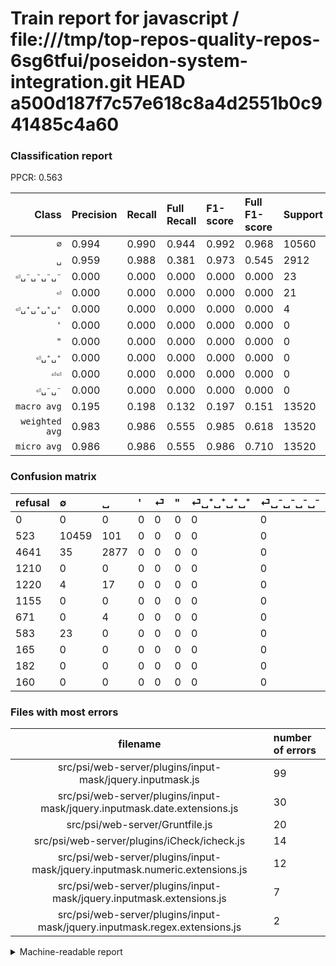 # Train report for javascript / file:///tmp/top-repos-quality-repos-6sg6tfui/poseidon-system-integration.git HEAD a500d187f7c57e618c8a4d2551b0c941485c4a60

### Classification report

PPCR: 0.563

| Class | Precision | Recall | Full Recall | F1-score | Full F1-score | Support | Full Support | PPCR |
|------:|:----------|:-------|:------------|:---------|:---------|:--------|:-------------|:-----|
| `∅` | 0.994| 0.990| 0.944| 0.992| 0.968| 10560| 11083| 0.953 |
| `␣` | 0.959| 0.988| 0.381| 0.973| 0.545| 2912| 7553| 0.386 |
| `⏎␣⁻␣⁻␣⁻␣⁻` | 0.000| 0.000| 0.000| 0.000| 0.000| 23| 606| 0.038 |
| `⏎` | 0.000| 0.000| 0.000| 0.000| 0.000| 21| 1241| 0.017 |
| `⏎␣⁺␣⁺␣⁺␣⁺` | 0.000| 0.000| 0.000| 0.000| 0.000| 4| 675| 0.006 |
| `'` | 0.000| 0.000| 0.000| 0.000| 0.000| 0| 1210| 0.000 |
| `"` | 0.000| 0.000| 0.000| 0.000| 0.000| 0| 1155| 0.000 |
| `⏎␣⁺␣⁺` | 0.000| 0.000| 0.000| 0.000| 0.000| 0| 165| 0.000 |
| `⏎⏎` | 0.000| 0.000| 0.000| 0.000| 0.000| 0| 182| 0.000 |
| `⏎␣⁻␣⁻` | 0.000| 0.000| 0.000| 0.000| 0.000| 0| 160| 0.000 |
| `macro avg` | 0.195| 0.198| 0.132| 0.197| 0.151| 13520| 24030| 0.563 |
| `weighted avg` | 0.983| 0.986| 0.555| 0.985| 0.618| 13520| 24030| 0.563 |
| `micro avg` | 0.986| 0.986| 0.555| 0.986| 0.710| 13520| 24030| 0.563 |

### Confusion matrix

|refusal|  ∅| ␣| '| ⏎| "| ⏎␣⁺␣⁺␣⁺␣⁺| ⏎␣⁻␣⁻␣⁻␣⁻| ⏎␣⁺␣⁺| ⏎⏎| ⏎␣⁻␣⁻| 
|:---|:---|:---|:---|:---|:---|:---|:---|:---|:---|:---|
|0 |0 |0 |0 |0 |0 |0 |0 |0 |0 |0 |
|523 |10459 |101 |0 |0 |0 |0 |0 |0 |0 |0 |
|4641 |35 |2877 |0 |0 |0 |0 |0 |0 |0 |0 |
|1210 |0 |0 |0 |0 |0 |0 |0 |0 |0 |0 |
|1220 |4 |17 |0 |0 |0 |0 |0 |0 |0 |0 |
|1155 |0 |0 |0 |0 |0 |0 |0 |0 |0 |0 |
|671 |0 |4 |0 |0 |0 |0 |0 |0 |0 |0 |
|583 |23 |0 |0 |0 |0 |0 |0 |0 |0 |0 |
|165 |0 |0 |0 |0 |0 |0 |0 |0 |0 |0 |
|182 |0 |0 |0 |0 |0 |0 |0 |0 |0 |0 |
|160 |0 |0 |0 |0 |0 |0 |0 |0 |0 |0 |

### Files with most errors

| filename | number of errors|
|:----:|:-----|
| src/psi/web-server/plugins/input-mask/jquery.inputmask.js | 99 |
| src/psi/web-server/plugins/input-mask/jquery.inputmask.date.extensions.js | 30 |
| src/psi/web-server/Gruntfile.js | 20 |
| src/psi/web-server/plugins/iCheck/icheck.js | 14 |
| src/psi/web-server/plugins/input-mask/jquery.inputmask.numeric.extensions.js | 12 |
| src/psi/web-server/plugins/input-mask/jquery.inputmask.extensions.js | 7 |
| src/psi/web-server/plugins/input-mask/jquery.inputmask.regex.extensions.js | 2 |

<details>
    <summary>Machine-readable report</summary>
```json
{
  "cl_report": {"\"": {"f1-score": 0.0, "precision": 0.0, "recall": 0.0, "support": 0}, "\u0027": {"f1-score": 0.0, "precision": 0.0, "recall": 0.0, "support": 0}, "macro avg": {"f1-score": 0.19657072693429045, "precision": 0.19534267973048963, "recall": 0.19784163752913755, "support": 13520}, "micro avg": {"f1-score": 0.9863905325443787, "precision": 0.9863905325443787, "recall": 0.9863905325443787, "support": 13520}, "weighted avg": {"f1-score": 0.9846896902869284, "precision": 0.9830850113657112, "recall": 0.9863905325443787, "support": 13520}, "\u2205": {"f1-score": 0.9922679189791757, "precision": 0.9941070240471438, "recall": 0.9904356060606061, "support": 10560}, "\u23ce": {"f1-score": 0.0, "precision": 0.0, "recall": 0.0, "support": 21}, "\u23ce\u23ce": {"f1-score": 0.0, "precision": 0.0, "recall": 0.0, "support": 0}, "\u23ce\u2423\u207a\u2423\u207a": {"f1-score": 0.0, "precision": 0.0, "recall": 0.0, "support": 0}, "\u23ce\u2423\u207a\u2423\u207a\u2423\u207a\u2423\u207a": {"f1-score": 0.0, "precision": 0.0, "recall": 0.0, "support": 4}, "\u23ce\u2423\u207b\u2423\u207b": {"f1-score": 0.0, "precision": 0.0, "recall": 0.0, "support": 0}, "\u23ce\u2423\u207b\u2423\u207b\u2423\u207b\u2423\u207b": {"f1-score": 0.0, "precision": 0.0, "recall": 0.0, "support": 23}, "\u2423": {"f1-score": 0.9734393503637288, "precision": 0.9593197732577526, "recall": 0.9879807692307693, "support": 2912}},
  "cl_report_full": {"\"": {"f1-score": 0.0, "precision": 0.0, "recall": 0.0, "support": 1155}, "\u0027": {"f1-score": 0.0, "precision": 0.0, "recall": 0.0, "support": 1210}, "macro avg": {"f1-score": 0.15135460902910322, "precision": 0.19534267973048963, "recall": 0.13246058031918065, "support": 24030}, "micro avg": {"f1-score": 0.710306258322237, "precision": 0.9863905325443787, "recall": 0.5549729504785684, "support": 24030}, "weighted avg": {"f1-score": 0.6179660504404678, "precision": 0.76002623366335, "recall": 0.5549729504785684, "support": 24030}, "\u2205": {"f1-score": 0.9682466209961118, "precision": 0.9941070240471438, "recall": 0.9436975548136786, "support": 11083}, "\u23ce": {"f1-score": 0.0, "precision": 0.0, "recall": 0.0, "support": 1241}, "\u23ce\u23ce": {"f1-score": 0.0, "precision": 0.0, "recall": 0.0, "support": 182}, "\u23ce\u2423\u207a\u2423\u207a": {"f1-score": 0.0, "precision": 0.0, "recall": 0.0, "support": 165}, "\u23ce\u2423\u207a\u2423\u207a\u2423\u207a\u2423\u207a": {"f1-score": 0.0, "precision": 0.0, "recall": 0.0, "support": 675}, "\u23ce\u2423\u207b\u2423\u207b": {"f1-score": 0.0, "precision": 0.0, "recall": 0.0, "support": 160}, "\u23ce\u2423\u207b\u2423\u207b\u2423\u207b\u2423\u207b": {"f1-score": 0.0, "precision": 0.0, "recall": 0.0, "support": 606}, "\u2423": {"f1-score": 0.5452994692949205, "precision": 0.9593197732577526, "recall": 0.3809082483781279, "support": 7553}},
  "ppcr": 0.5626300457761132
}
```
</details>
